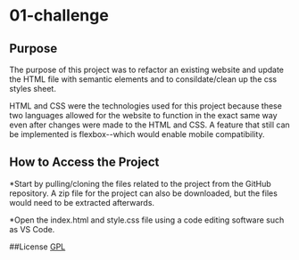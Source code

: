 # 01-challenge

## Purpose
The purpose of this project was to refactor an existing website and update the HTML file with semantic elements 
and to consildate/clean up the css styles sheet.

HTML and CSS were the technologies used for this project because these two languages allowed for the website
to function in the exact same way even after changes were made to the HTML and CSS. A feature that still can be 
implemented is flexbox--which would enable mobile compatibility.

## How to Access the Project

*Start by pulling/cloning the files related to the project from the GitHub repository. A zip file for the project
can also be downloaded, but the files would need to be extracted afterwards.

*Open the index.html and style.css file using a code editing software such as VS Code.

##License 
[GPL](https://choosealicense.com/licenses/gpl-3.0/)
